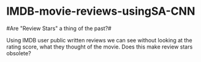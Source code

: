 # IMDB-movie-reviews-usingSA-CNN

#Are "Review Stars" a thing of the past?#

Using IMDB user public written reviews we can see without looking at the rating score, what they thought of the movie. Does this make review stars obsolete?



